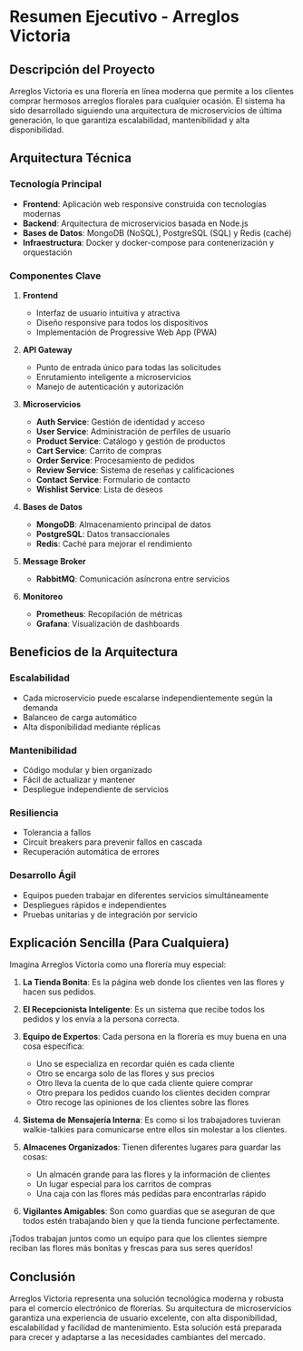 # Resumen Ejecutivo - Arreglos Victoria

## Descripción del Proyecto

Arreglos Victoria es una florería en línea moderna que permite a los clientes comprar hermosos arreglos florales para cualquier ocasión. El sistema ha sido desarrollado siguiendo una arquitectura de microservicios de última generación, lo que garantiza escalabilidad, mantenibilidad y alta disponibilidad.

## Arquitectura Técnica

### Tecnología Principal
- **Frontend**: Aplicación web responsive construida con tecnologías modernas
- **Backend**: Arquitectura de microservicios basada en Node.js
- **Bases de Datos**: MongoDB (NoSQL), PostgreSQL (SQL) y Redis (caché)
- **Infraestructura**: Docker y docker-compose para contenerización y orquestación

### Componentes Clave

1. **Frontend**
   - Interfaz de usuario intuitiva y atractiva
   - Diseño responsive para todos los dispositivos
   - Implementación de Progressive Web App (PWA)

2. **API Gateway**
   - Punto de entrada único para todas las solicitudes
   - Enrutamiento inteligente a microservicios
   - Manejo de autenticación y autorización

3. **Microservicios**
   - **Auth Service**: Gestión de identidad y acceso
   - **User Service**: Administración de perfiles de usuario
   - **Product Service**: Catálogo y gestión de productos
   - **Cart Service**: Carrito de compras
   - **Order Service**: Procesamiento de pedidos
   - **Review Service**: Sistema de reseñas y calificaciones
   - **Contact Service**: Formulario de contacto
   - **Wishlist Service**: Lista de deseos

4. **Bases de Datos**
   - **MongoDB**: Almacenamiento principal de datos
   - **PostgreSQL**: Datos transaccionales
   - **Redis**: Caché para mejorar el rendimiento

5. **Message Broker**
   - **RabbitMQ**: Comunicación asíncrona entre servicios

6. **Monitoreo**
   - **Prometheus**: Recopilación de métricas
   - **Grafana**: Visualización de dashboards

## Beneficios de la Arquitectura

### Escalabilidad
- Cada microservicio puede escalarse independientemente según la demanda
- Balanceo de carga automático
- Alta disponibilidad mediante réplicas

### Mantenibilidad
- Código modular y bien organizado
- Fácil de actualizar y mantener
- Despliegue independiente de servicios

### Resiliencia
- Tolerancia a fallos
- Circuit breakers para prevenir fallos en cascada
- Recuperación automática de errores

### Desarrollo Ágil
- Equipos pueden trabajar en diferentes servicios simultáneamente
- Despliegues rápidos e independientes
- Pruebas unitarias y de integración por servicio

## Explicación Sencilla (Para Cualquiera)

Imagina Arreglos Victoria como una florería muy especial:

1. **La Tienda Bonita**: Es la página web donde los clientes ven las flores y hacen sus pedidos.

2. **El Recepcionista Inteligente**: Es un sistema que recibe todos los pedidos y los envía a la persona correcta.

3. **Equipo de Expertos**: Cada persona en la florería es muy buena en una cosa específica:
   - Uno se especializa en recordar quién es cada cliente
   - Otro se encarga solo de las flores y sus precios
   - Otro lleva la cuenta de lo que cada cliente quiere comprar
   - Otro prepara los pedidos cuando los clientes deciden comprar
   - Otro recoge las opiniones de los clientes sobre las flores

4. **Sistema de Mensajería Interna**: Es como si los trabajadores tuvieran walkie-talkies para comunicarse entre ellos sin molestar a los clientes.

5. **Almacenes Organizados**: Tienen diferentes lugares para guardar las cosas:
   - Un almacén grande para las flores y la información de clientes
   - Un lugar especial para los carritos de compras
   - Una caja con las flores más pedidas para encontrarlas rápido

6. **Vigilantes Amigables**: Son como guardias que se aseguran de que todos estén trabajando bien y que la tienda funcione perfectamente.

¡Todos trabajan juntos como un equipo para que los clientes siempre reciban las flores más bonitas y frescas para sus seres queridos!

## Conclusión

Arreglos Victoria representa una solución tecnológica moderna y robusta para el comercio electrónico de florerías. Su arquitectura de microservicios garantiza una experiencia de usuario excelente, con alta disponibilidad, escalabilidad y facilidad de mantenimiento. Esta solución está preparada para crecer y adaptarse a las necesidades cambiantes del mercado.